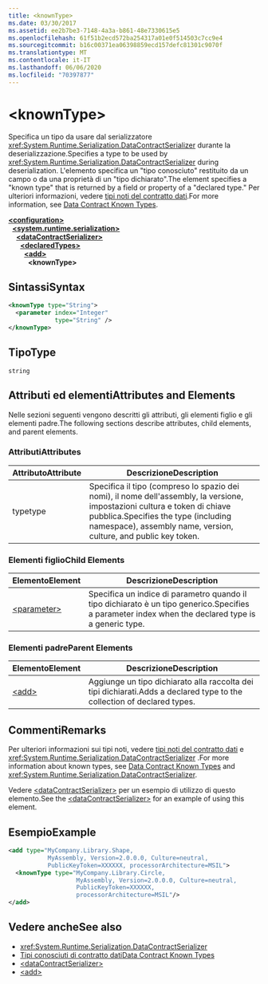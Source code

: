 ```yaml
---
title: <knownType>
ms.date: 03/30/2017
ms.assetid: ee2b7be3-7148-4a3a-b861-48e7330615e5
ms.openlocfilehash: 61f51b2ecd572ba254317a01e0f514503c7cc9e4
ms.sourcegitcommit: b16c00371ea06398859ecd157defc81301c9070f
ms.translationtype: MT
ms.contentlocale: it-IT
ms.lasthandoff: 06/06/2020
ms.locfileid: "70397877"
---
```

# \<knownType>
<span data-ttu-id="187a5-101">Specifica un tipo da usare dal serializzatore <xref:System.Runtime.Serialization.DataContractSerializer> durante la deserializzazione.</span><span class="sxs-lookup"><span data-stu-id="187a5-101">Specifies a type to be used by <xref:System.Runtime.Serialization.DataContractSerializer> during deserialization.</span></span> <span data-ttu-id="187a5-102">L'elemento specifica un "tipo conosciuto" restituito da un campo o da una proprietà di un "tipo dichiarato".</span><span class="sxs-lookup"><span data-stu-id="187a5-102">The element specifies a "known type" that is returned by a field or property of a "declared type."</span></span> <span data-ttu-id="187a5-103">Per ulteriori informazioni, vedere [tipi noti del contratto dati](../../../wcf/feature-details/data-contract-known-types.md).</span><span class="sxs-lookup"><span data-stu-id="187a5-103">For more information, see [Data Contract Known Types](../../../wcf/feature-details/data-contract-known-types.md).</span></span>  
  
[**\<configuration>**](../configuration-element.md)\
&nbsp;&nbsp;[**\<system.runtime.serialization>**](system-runtime-serialization.md)\
&nbsp;&nbsp;&nbsp;&nbsp;[**\<dataContractSerializer>**](datacontractserializer.md)\
&nbsp;&nbsp;&nbsp;&nbsp;&nbsp;&nbsp;[**\<declaredTypes>**](declaredtypes.md)\
&nbsp;&nbsp;&nbsp;&nbsp;&nbsp;&nbsp;&nbsp;&nbsp;[**\<add>**](add-of-declaredtypes-element.md)\
&nbsp;&nbsp;&nbsp;&nbsp;&nbsp;&nbsp;&nbsp;&nbsp;&nbsp;&nbsp;**\<knownType>**  
  
## <a name="syntax"></a><span data-ttu-id="187a5-104">Sintassi</span><span class="sxs-lookup"><span data-stu-id="187a5-104">Syntax</span></span>  
  
```xml  
<knownType type="String">
  <parameter index="Integer"
             type="String" />
</knownType>
```  
  
## <a name="type"></a><span data-ttu-id="187a5-105">Tipo</span><span class="sxs-lookup"><span data-stu-id="187a5-105">Type</span></span>  
 `string`  
  
## <a name="attributes-and-elements"></a><span data-ttu-id="187a5-106">Attributi ed elementi</span><span class="sxs-lookup"><span data-stu-id="187a5-106">Attributes and Elements</span></span>  
 <span data-ttu-id="187a5-107">Nelle sezioni seguenti vengono descritti gli attributi, gli elementi figlio e gli elementi padre.</span><span class="sxs-lookup"><span data-stu-id="187a5-107">The following sections describe attributes, child elements, and parent elements.</span></span>  
  
### <a name="attributes"></a><span data-ttu-id="187a5-108">Attributi</span><span class="sxs-lookup"><span data-stu-id="187a5-108">Attributes</span></span>  
  
|<span data-ttu-id="187a5-109">Attributo</span><span class="sxs-lookup"><span data-stu-id="187a5-109">Attribute</span></span>|<span data-ttu-id="187a5-110">Descrizione</span><span class="sxs-lookup"><span data-stu-id="187a5-110">Description</span></span>|  
|---------------|-----------------|  
|<span data-ttu-id="187a5-111">type</span><span class="sxs-lookup"><span data-stu-id="187a5-111">type</span></span>|<span data-ttu-id="187a5-112">Specifica il tipo (compreso lo spazio dei nomi), il nome dell'assembly, la versione, impostazioni cultura e token di chiave pubblica.</span><span class="sxs-lookup"><span data-stu-id="187a5-112">Specifies the type (including namespace), assembly name, version, culture, and public key token.</span></span>|  
  
### <a name="child-elements"></a><span data-ttu-id="187a5-113">Elementi figlio</span><span class="sxs-lookup"><span data-stu-id="187a5-113">Child Elements</span></span>  
  
|<span data-ttu-id="187a5-114">Elemento</span><span class="sxs-lookup"><span data-stu-id="187a5-114">Element</span></span>|<span data-ttu-id="187a5-115">Descrizione</span><span class="sxs-lookup"><span data-stu-id="187a5-115">Description</span></span>|  
|-------------|-----------------|  
|[\<parameter>](parameter.md)|<span data-ttu-id="187a5-116">Specifica un indice di parametro quando il tipo dichiarato è un tipo generico.</span><span class="sxs-lookup"><span data-stu-id="187a5-116">Specifies a parameter index when the declared type is a generic type.</span></span>|  
  
### <a name="parent-elements"></a><span data-ttu-id="187a5-117">Elementi padre</span><span class="sxs-lookup"><span data-stu-id="187a5-117">Parent Elements</span></span>  
  
|<span data-ttu-id="187a5-118">Elemento</span><span class="sxs-lookup"><span data-stu-id="187a5-118">Element</span></span>|<span data-ttu-id="187a5-119">Descrizione</span><span class="sxs-lookup"><span data-stu-id="187a5-119">Description</span></span>|  
|-------------|-----------------|  
|[\<add>](add-of-declaredtypes-element.md)|<span data-ttu-id="187a5-120">Aggiunge un tipo dichiarato alla raccolta dei tipi dichiarati.</span><span class="sxs-lookup"><span data-stu-id="187a5-120">Adds a declared type to the collection of declared types.</span></span>|  
  
## <a name="remarks"></a><span data-ttu-id="187a5-121">Commenti</span><span class="sxs-lookup"><span data-stu-id="187a5-121">Remarks</span></span>  
 <span data-ttu-id="187a5-122">Per ulteriori informazioni sui tipi noti, vedere [tipi noti del contratto dati](../../../wcf/feature-details/data-contract-known-types.md) e <xref:System.Runtime.Serialization.DataContractSerializer> .</span><span class="sxs-lookup"><span data-stu-id="187a5-122">For more information about known types, see [Data Contract Known Types](../../../wcf/feature-details/data-contract-known-types.md) and <xref:System.Runtime.Serialization.DataContractSerializer>.</span></span>  
  
 <span data-ttu-id="187a5-123">Vedere [\<dataContractSerializer>](datacontractserializer-element.md) per un esempio di utilizzo di questo elemento.</span><span class="sxs-lookup"><span data-stu-id="187a5-123">See the [\<dataContractSerializer>](datacontractserializer-element.md) for an example of using this element.</span></span>  
  
## <a name="example"></a><span data-ttu-id="187a5-124">Esempio</span><span class="sxs-lookup"><span data-stu-id="187a5-124">Example</span></span>  
  
```xml  
<add type="MyCompany.Library.Shape,
           MyAssembly, Version=2.0.0.0, Culture=neutral,
           PublicKeyToken=XXXXXX, processorArchitecture=MSIL">
  <knownType type="MyCompany.Library.Circle,
                   MyAssembly, Version=2.0.0.0, Culture=neutral,
                   PublicKeyToken=XXXXXX,
                   processorArchitecture=MSIL"/>
</add>
```  
  
## <a name="see-also"></a><span data-ttu-id="187a5-125">Vedere anche</span><span class="sxs-lookup"><span data-stu-id="187a5-125">See also</span></span>

- <xref:System.Runtime.Serialization.DataContractSerializer>
- [<span data-ttu-id="187a5-126">Tipi conosciuti di contratto dati</span><span class="sxs-lookup"><span data-stu-id="187a5-126">Data Contract Known Types</span></span>](../../../wcf/feature-details/data-contract-known-types.md)
- [\<dataContractSerializer>](datacontractserializer-element.md)
- [\<add>](add-of-declaredtypes-element.md)

